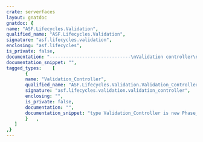 ```yaml
---
crate: serverfaces
layout: gnatdoc
gnatdoc: {
name: "ASF.Lifecycles.Validation",
qualified_name: "ASF.Lifecycles.Validation",
signature: "asf.lifecycles.validation",
enclosing: "asf.lifecycles",
is_private: false,
documentation: "------------------------------\nValidation controller\n------------------------------",
documentation_snippet: "",
tagged_types:    [
       {
       name: "Validation_Controller",
       qualified_name: "ASF.Lifecycles.Validation.Validation_Controller",
       signature: "asf.lifecycles.validation.validation_controller",
       enclosing: "",
       is_private: false,
       documentation: "",
       documentation_snippet: "type Validation_Controller is new Phase_Controller with null record;",
       }   ,
   ]
,}
---
```

